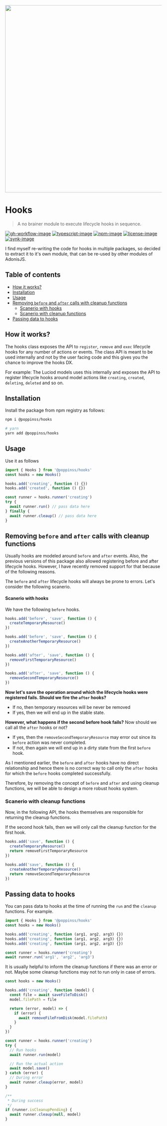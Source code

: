 <div align="center"><img src="https://res.cloudinary.com/adonisjs/image/upload/q_100/v1557762307/poppinss_iftxlt.jpg" width="600px"></div>

# Hooks

> A no brainer module to execute lifecycle hooks in sequence.

[![gh-workflow-image]][gh-workflow-url] [![typescript-image]][typescript-url] [![npm-image]][npm-url] [![license-image]][license-url] [![synk-image]][synk-url]

I find myself re-writing the code for hooks in multiple packages, so decided to extract it to it's own module, that can be re-used by other modules of AdonisJS.

<!-- START doctoc generated TOC please keep comment here to allow auto update -->
<!-- DON'T EDIT THIS SECTION, INSTEAD RE-RUN doctoc TO UPDATE -->
## Table of contents

- [How it works?](#how-it-works)
- [Installation](#installation)
- [Usage](#usage)
- [Removing `before` and `after` calls with cleanup functions](#removing-before-and-after-calls-with-cleanup-functions)
    - [Scanerio with hooks](#scanerio-with-hooks)
  - [Scanerio with cleanup functions](#scanerio-with-cleanup-functions)
- [Passing data to hooks](#passing-data-to-hooks)

<!-- END doctoc generated TOC please keep comment here to allow auto update -->

## How it works?

The hooks class exposes the API to `register`, `remove` and `exec` lifecycle hooks for any number of actions or events. The class API is meant to be used internally and not by the user facing code and this gives you the chance to improve the hooks DX.

For example: The Luciod models uses this internally and exposes the API to register lifecycle hooks around model actions like `creating`, `created`, `deleting`, `deleted` and so on.

## Installation

Install the package from npm registry as follows:

```sh
npm i @poppinss/hooks

# yarn
yarn add @poppinss/hooks
```

## Usage

Use it as follows

```ts
import { Hooks } from '@poppinss/hooks'
const hooks = new Hooks()

hooks.add('creating', function () {})
hooks.add('created', function () {})

const runner = hooks.runner('creating')
try {
  await runner.run() // pass data here
} finally {
  await runner.cleaup() // pass data here
}
```

## Removing `before` and `after` calls with cleanup functions
Usually hooks are modeled around `before` and `after` events. Also, the previous versions of this package also allowed registering before and after lifecycle hooks. However, I have recently removed support for that because of the following reasons.

The `before` and `after` lifecycle hooks will always be prone to errors. Let's consider the following scanerio.

#### Scanerio with hooks
We have the following `before` hooks.

```ts
hooks.add('before', 'save', function () {
  createTemporaryResource()
})

hooks.add('before', 'save', function () {
  createAnotherTemporaryResource()
})

hooks.add('after', 'save', function () {
  removeFirstTemporaryResource()
})

hooks.add('after', 'save', function () {
  removeSecondTemporaryResource()
})
```

**Now let's save the operation around which the lifecycle hooks were registered fails. Should we fire the `after` hooks?**

- If no, then temporary resources will be never be removed
- If yes, then we will end up in the stable state.

**However, what happens if the second before hook fails?** Now should we call all the `after` hooks or not? 

- If yes, then the `removeSecondTemporaryResource` may error out since its `before` action was never completed.
- If not, then again we will end up in a dirty state from the first `before` hook.

As I mentioned earlier, the `before` and `after` hooks have no direct relationship and hence there is no correct way to call only the `after` hooks for which the `before` hooks completed successfully.

Therefore, by removing the concept of `before` and `after` and using cleanup functions, we will be able to design a more robust hooks system.

### Scanerio with cleanup functions
Now, in the following API, the hooks themselves are responsible for returning the cleanup functions.

If the second hook fails, then we will only call the cleanup function for the first hook.

```ts
hooks.add('save', function () {
  createTemporaryResource()
  return removeFirstTemporaryResource
})

hooks.add('save', function () {
  createAnotherTemporaryResource()
  return removeSecondTemporaryResource
})
```

## Passing data to hooks
You can pass data to hooks at the time of running the `run` and the `cleanup` functions. For example.

```ts
import { Hooks } from '@poppinss/hooks'
const hooks = new Hooks()

hooks.add('creating', function (arg1, arg2, arg3) {})
hooks.add('creating', function (arg1, arg2, arg3) {})
hooks.add('creating', function (arg1, arg2, arg3) {})

const runner = hooks.runner('creating')
await runner.run('arg1', 'arg2', 'arg3')
```

It is usually helpful to inform the cleanup functions if there was an error or not. Maybe some cleanup functions may not to run only in case of errors.

```ts
const hooks = new Hooks()

hooks.add('creating', function (model) {
  const file = await saveFileToDisk()
  model.filePath = file

  return (error, model) => {
    if (error) {
      await removeFileFromDisk(model.filePath)
    }
  }
})

const runner = hooks.runner('creating')
try {
  // Run hooks
  await runner.run(model)

  // Run the actual action
  await model.save()
} catch (error) {
  // During error
  await runner.cleaup(error, model)
}

/**
 * During success
 */
if (runner.isCleanupPending) {
  await runner.cleaup(null, model)
}
```

[gh-workflow-image]: https://img.shields.io/github/workflow/status/poppinss/hooks/test?style=for-the-badge
[gh-workflow-url]: https://github.com/poppinss/hooks/actions/workflows/test.yml "Github action"

[typescript-image]: https://img.shields.io/badge/Typescript-294E80.svg?style=for-the-badge&logo=typescript
[typescript-url]: "typescript"

[npm-image]: https://img.shields.io/npm/v/@poppinss/hooks.svg?style=for-the-badge&logo=npm
[npm-url]: https://npmjs.org/package/@poppinss/hooks 'npm'

[license-image]: https://img.shields.io/npm/l/@poppinss/hooks?color=blueviolet&style=for-the-badge
[license-url]: LICENSE.md 'license'

[synk-image]: https://img.shields.io/snyk/vulnerabilities/github/poppinss/hooks?label=Synk%20Vulnerabilities&style=for-the-badge
[synk-url]: https://snyk.io/test/github/poppinss/hooks?targetFile=package.json 'synk'
